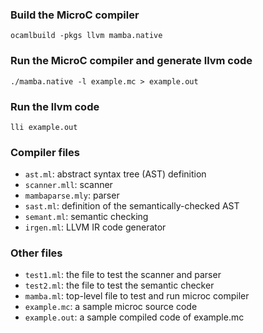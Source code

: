 ### Build the MicroC compiler

```
ocamlbuild -pkgs llvm mamba.native
```

### Run the MicroC compiler and generate llvm code
```
./mamba.native -l example.mc > example.out
```

### Run the llvm code
```
lli example.out
```

### Compiler files
-  `ast.ml`: abstract syntax tree (AST) definition
-  `scanner.mll`: scanner
-  `mambaparse.mly`: parser
-  `sast.ml`: definition of the semantically-checked AST
-  `semant.ml`: semantic checking
-  `irgen.ml`: LLVM IR code generator

### Other files

- `test1.ml`: the file to test the scanner and parser
- `test2.ml`: the file to test the semantic checker
- `mamba.ml`: top-level file to test and run microc compiler
- `example.mc`: a sample microc source code
- `example.out`: a sample compiled code of example.mc

